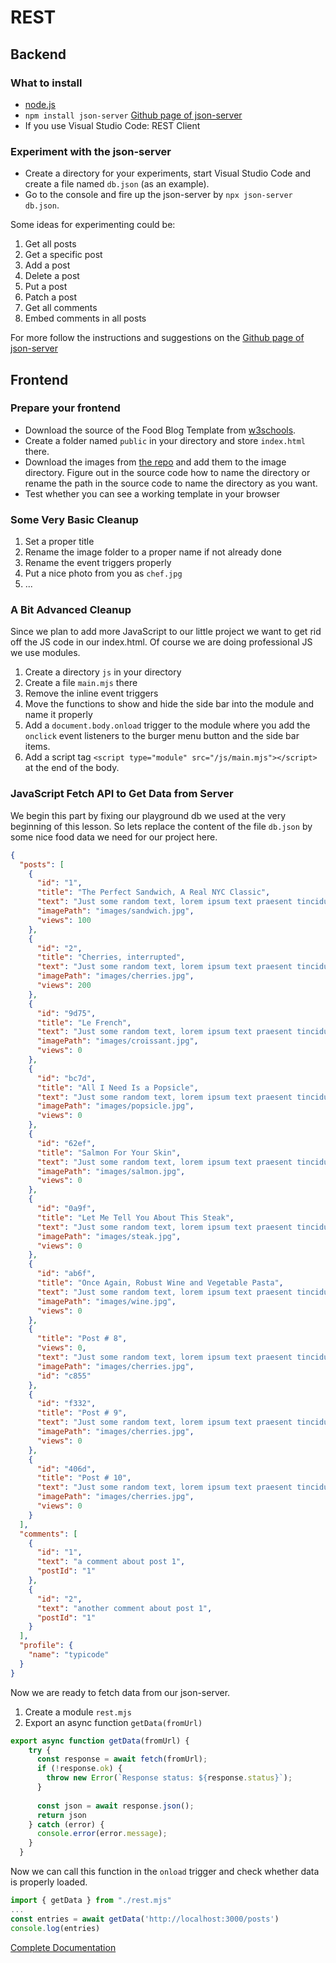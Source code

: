 # REST

## Backend
### What to install
- [node.js](https://nodejs.org/)
- `npm install json-server` [Github page of json-server](https://github.com/typicode/json-server)
- If you use Visual Studio Code: REST Client

### Experiment with the json-server
- Create a directory for your experiments, start Visual Studio Code and create a file named `db.json` (as an example).
- Go to the console and fire up the json-server by `npx json-server db.json`.

Some ideas for experimenting could be:
1. Get all posts
2. Get a specific post
3. Add a post
4. Delete a post
5. Put a post
6. Patch a post
7. Get all comments
8. Embed comments in all posts

For more follow the instructions and suggestions on the [Github page of json-server](https://github.com/typicode/json-server)

## Frontend
### Prepare your frontend
- Download the source of the Food Blog Template from [w3schools](https://www.w3schools.com/w3css/w3css_templates.asp).
- Create a folder named `public` in your directory and store `index.html` there.
- Download the images from [the repo](REST/public/images.zip) and add them to the image directory. Figure out in the source code how to name the directory or rename the path in the source code to name the directory as you want.
- Test whether you can see a working template in your browser

### Some Very Basic Cleanup
1. Set a proper title
2. Rename the image folder to a proper name if not already done
3. Rename the event triggers properly
4. Put a nice photo from you as `chef.jpg`
5. ...

### A Bit Advanced Cleanup
Since we plan to add more JavaScript to our little project we want to get rid off the JS code in our index.html. Of course we are doing professional JS we use modules.

1. Create a directory `js` in your directory
2. Create a file `main.mjs` there
3. Remove the inline event triggers
4. Move the functions to show and hide the side bar into the module and name it properly
5. Add a `document.body.onload` trigger to the module where you add the `onclick` event listeners to the burger menu button and the side bar items.
6. Add a script tag `<script type="module" src="/js/main.mjs"></script>` at the end of the body.

### JavaScript Fetch API to Get Data from Server
We begin this part by fixing our playground db we used at the very beginning of this lesson. So lets replace the content of the file `db.json` by some nice food data we need for our project here.

```json
{
  "posts": [
    {
      "id": "1",
      "title": "The Perfect Sandwich, A Real NYC Classic",
      "text": "Just some random text, lorem ipsum text praesent tincidunt ipsum lipsum.",
      "imagePath": "images/sandwich.jpg",
      "views": 100
    },
    {
      "id": "2",
      "title": "Cherries, interrupted",
      "text": "Just some random text, lorem ipsum text praesent tincidunt ipsum lipsum.",
      "imagePath": "images/cherries.jpg",
      "views": 200
    },
    {
      "id": "9d75",
      "title": "Le French",
      "text": "Just some random text, lorem ipsum text praesent tincidunt ipsum lipsum.",
      "imagePath": "images/croissant.jpg",
      "views": 0
    },
    {
      "id": "bc7d",
      "title": "All I Need Is a Popsicle",
      "text": "Just some random text, lorem ipsum text praesent tincidunt ipsum lipsum.",
      "imagePath": "images/popsicle.jpg",
      "views": 0
    },
    {
      "id": "62ef",
      "title": "Salmon For Your Skin",
      "text": "Just some random text, lorem ipsum text praesent tincidunt ipsum lipsum.",
      "imagePath": "images/salmon.jpg",
      "views": 0
    },
    {
      "id": "0a9f",
      "title": "Let Me Tell You About This Steak",
      "text": "Just some random text, lorem ipsum text praesent tincidunt ipsum lipsum.",
      "imagePath": "images/steak.jpg",
      "views": 0
    },
    {
      "id": "ab6f",
      "title": "Once Again, Robust Wine and Vegetable Pasta",
      "text": "Just some random text, lorem ipsum text praesent tincidunt ipsum lipsum.",
      "imagePath": "images/wine.jpg",
      "views": 0
    },
    {
      "title": "Post # 8",
      "views": 0,
      "text": "Just some random text, lorem ipsum text praesent tincidunt ipsum lipsum.",
      "imagePath": "images/cherries.jpg",
      "id": "c855"
    },
    {
      "id": "f332",
      "title": "Post # 9",
      "text": "Just some random text, lorem ipsum text praesent tincidunt ipsum lipsum.",
      "imagePath": "images/cherries.jpg",
      "views": 0
    },
    {
      "id": "406d",
      "title": "Post # 10",
      "text": "Just some random text, lorem ipsum text praesent tincidunt ipsum lipsum.",
      "imagePath": "images/cherries.jpg",
      "views": 0
    }
  ],
  "comments": [
    {
      "id": "1",
      "text": "a comment about post 1",
      "postId": "1"
    },
    {
      "id": "2",
      "text": "another comment about post 1",
      "postId": "1"
    }
  ],
  "profile": {
    "name": "typicode"
  }
}
```
Now we are ready to fetch data from our json-server.

1. Create a module `rest.mjs`
2. Export an async function `getData(fromUrl)`
   
```JavaScript
export async function getData(fromUrl) {
    try {
      const response = await fetch(fromUrl);
      if (!response.ok) {
        throw new Error(`Response status: ${response.status}`);
      }
  
      const json = await response.json();
      return json
    } catch (error) {
      console.error(error.message);
    }
  }
```
Now we can call this function in the `onload` trigger and check whether data is properly loaded.
```JavaScript
import { getData } from "./rest.mjs"
...
const entries = await getData('http://localhost:3000/posts')
console.log(entries)
```

[Complete Documentation](https://developer.mozilla.org/en-US/docs/Web/API/Fetch_API/Using_Fetch)